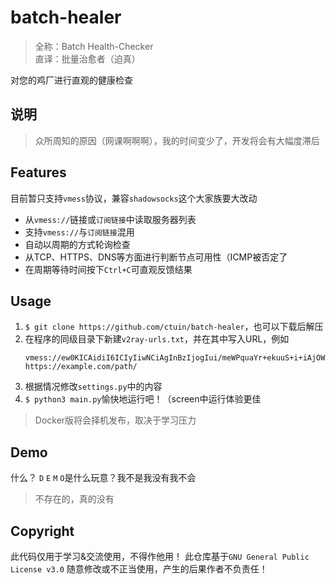 # batch-healer
> 全称：Batch Health-Checker  
> 直译：批量治愈者（迫真） 
 
对您的鸡厂进行直观的健康检查
## 说明
> 众所周知的原因（网课啊啊啊），我的时间变少了，开发将会有大幅度滞后
## Features 
目前暂只支持`vmess`协议，兼容`shadowsocks`这个大家族要大改动  
+ 从`vmess://`链接或`订阅链接`中读取服务器列表
+ 支持`vmess://`与`订阅链接`混用
+ 自动以周期的方式轮询检查
+ 从TCP、HTTPS、DNS等方面进行判断节点可用性（ICMP被否定了
+ 在周期等待时间按下`Ctrl+C`可直观反馈结果
## Usage
1. `$ git clone https://github.com/ctuin/batch-healer`，也可以下载后解压
2. 在程序的同级目录下新建`v2ray-urls.txt`，并在其中写入URL，例如
    ```text
    vmess://ew0KICAidiI6ICIyIiwNCiAgInBzIjogIui/meWPquaYr+ekuuS+i+iAjOW3siIsDQogICJhZGQiOiAibG9jYWxob3N0IiwNCiAgInBvcnQiOiAiNDQzIiwNCiAgImlkIjogIjI2MmVhNDdlLWRkNzEtNDgyNC04NGU3LTMwM2U1YTllZWI0YSIsDQogICJhaWQiOiAiNjQiLA0KICAibmV0IjogIndzIiwNCiAgInR5cGUiOiAibm9uZSIsDQogICJob3N0IjogImxvY2FsaG9zdCIsDQogICJwYXRoIjogIi8iLA0KICAidGxzIjogInRscyINCn0=
    https://example.com/path/
    ```
3. 根据情况修改`settings.py`中的内容
4. `$ python3 main.py`愉快地运行吧！（screen中运行体验更佳
> Docker版将会择机发布，取决于学习压力
## Demo
什么？
`D`
`E`
`M`
`O`是什么玩意？我不是我没有我不会
> 不存在的，真的没有
## Copyright
此代码仅用于学习&交流使用，不得作他用！
此仓库基于`GNU General Public License v3.0`
随意修改或不正当使用，产生的后果作者不负责任！